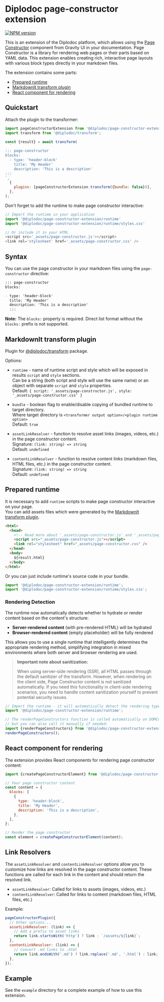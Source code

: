 # Diplodoc page-constructor extension

[![NPM version](https://img.shields.io/npm/v/@diplodoc/page-constructor-extension.svg?style=flat)](https://www.npmjs.org/package/@diplodoc/page-constructor-extension)

This is an extension of the Diplodoc platform, which allows using the [Page Constructor](https://github.com/gravity-ui/page-constructor) component from Gravity UI in your documentation. Page Constructor is a library for rendering web pages or their parts based on YAML data. This extension enables creating rich, interactive page layouts with various block types directly in your markdown files.

The extension contains some parts:

- [Prepared runtime](#prepared-runtime)
- [MarkdownIt transform plugin](#markdownit-transform-plugin)
- [React component for rendering](#react-component-for-rendering)

## Quickstart

Attach the plugin to the transformer:

```js
import pageConstructorExtension from '@diplodoc/page-constructor-extension';
import transform from '@diplodoc/transform';

const {result} = await transform(
  `
::: page-constructor
blocks:
  - type: 'header-block'
    title: 'My Header'
    description: 'This is a description'
:::
`,
  {
    plugins: [pageConstructorExtension.transform({bundle: false})],
  },
);
```

Don't forget to add the runtime to make page constructor interactive:

```js
// Import the runtime in your application
import '@diplodoc/page-constructor-extension/runtime'
import '@diplodoc/page-constructor-extension/runtime/styles.css'

// Or include it in your HTML
<script src='_assets/page-constructor.js'></script>
<link rel='stylesheet' href='_assets/page-constructor.css' />
```

## Syntax

You can use the page constructor in your markdown files using the `page-constructor` directive:

```markdown
::: page-constructor
blocks:

- type: 'header-block'
  title: 'My Header'
  description: 'This is a description'
  :::
```

**Note:** The `blocks:` property is required. Direct list format without the `blocks:` prefix is not supported.

## MarkdownIt transform plugin

Plugin for [@diplodoc/transform](https://github.com/diplodoc-platform/transform) package.

Options:

- `runtime` - name of runtime script and style which will be exposed in results `script` and `style` sections.<br>
  Can be a string (both script and style will use the same name) or an object with separate `script` and `style` properties.<br>
  Default: `{ script: '_assets/page-constructor.js', style: '_assets/page-constructor.css' }`<br>

- `bundle` - boolean flag to enable/disable copying of bundled runtime to target directory.<br>
  Where target directory is `<transformer output option>/<plugin runtime option>`<br>
  Default: `true`<br>

- `assetLinkResolver` - function to resolve asset links (images, videos, etc.) in the page constructor content.<br>
  Signature: `(link: string) => string`<br>
  Default: `undefined`<br>

- `contentLinkResolver` - function to resolve content links (markdown files, HTML files, etc.) in the page constructor content.<br>
  Signature: `(link: string) => string`<br>
  Default: `undefined`<br>

## Prepared runtime

It is necessary to add `runtime` scripts to make page constructor interactive on your page.<br/>
You can add assets files which were generated by the [MarkdownIt transform plugin](#markdownit-transform-plugin).

```html
<html>
  <head>
    <!-- Read more about '_assets/page-constructor.js' and '_assets/page-constructor.css' in 'Transform plugin' section -->
    <script src="_assets/page-constructor.js"></script>
    <link rel="stylesheet" href="_assets/page-constructor.css" />
  </head>
  <body>
    ${result.html}
  </body>
</html>
```

Or you can just include runtime's source code in your bundle.

```js
import '@diplodoc/page-constructor-extension/runtime';
import '@diplodoc/page-constructor-extension/runtime/styles.css';
```

### Rendering Detection

The runtime now automatically detects whether to hydrate or render content based on the content's structure:

- **Server-rendered content** (with pre-rendered HTML) will be hydrated
- **Browser-rendered content** (empty placeholder) will be fully rendered

This allows you to use a single runtime that intelligently determines the appropriate rendering method, simplifying integration in mixed environments where both server and browser rendering are used.

> **Important note about sanitization:**
>
> When using server-side rendering (SSR), all HTML passes through the default sanitizer of the transform.
> However, when rendering on the client side, Page Constructor content is not sanitized automatically.
> If you need this functionality in client-side rendering scenarios, you need to handle content sanitization yourself to prevent potential security issues.

```js
// Import the runtime - it will automatically detect the rendering type
import '@diplodoc/page-constructor-extension/runtime';

// The renderPageConstructors function is called automatically on DOMContentLoaded
// but you can also call it manually if needed:
import {renderPageConstructors} from '@diplodoc/page-constructor-extension/runtime';
renderPageConstructors();
```

## React component for rendering

The extension provides React components for rendering page constructor content:

```jsx
import {createPageConstructorElement} from '@diplodoc/page-constructor-extension/runtime';

// Your page constructor content
const content = {
  blocks: [
    {
      type: 'header-block',
      title: 'My Header',
      description: 'This is a description',
    },
  ],
};

// Render the page constructor
const element = createPageConstructorElement(content);
```

## Link Resolvers

The `assetLinkResolver` and `contentLinkResolver` options allow you to customize how links are resolved in the page constructor content. These functions are called for each link in the content and should return the resolved link.

- `assetLinkResolver`: Called for links to assets (images, videos, etc.)
- `contentLinkResolver`: Called for links to content (markdown files, HTML files, etc.)

Example:

```js
pageConstructorPlugin({
  // Other options...
  assetLinkResolver: (link) => {
    // Add a prefix to asset links
    return link.startsWith('http') ? link : `/assets/${link}`;
  },
  contentLinkResolver: (link) => {
    // Convert .md links to .html
    return link.endsWith('.md') ? link.replace('.md', '.html') : link;
  },
});
```

## Example

See the `example` directory for a complete example of how to use this extension.
